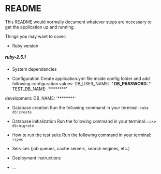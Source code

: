 # README

This README would normally document whatever steps are necessary to get the
application up and running.

Things you may want to cover:

* Ruby version
##### ruby-2.5.1

* System dependencies

* Configuration
Create application.yml file inside config folder and add following configuration values:
DB_USER_NAME: '********'
DB_PASSWORD: '********'
TEST_DB_NAME: '********'

development:
  DB_NAME: '********'


* Database creation
Run the following command in your terminal:
`rake db:create`

* Database initialization
Run the following command in your terminal:
`rake db:migrate`

* How to run the test suite
Run the following command in your terminal:
`rspec`

* Services (job queues, cache servers, search engines, etc.)

* Deployment instructions

* ...
